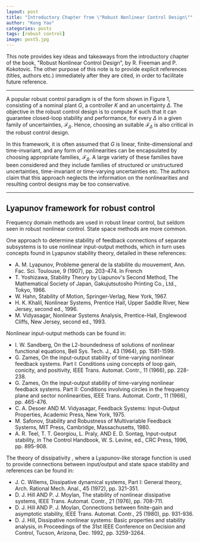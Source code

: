 ```yaml
---
layout: post
title: "Introductory Chapter from \"Robust Nonlinear Control Design\""
author: "Kong Yao"
categories: posts
tags: [robust control]
image: post5.jpg
---
```

This note provides key ideas and takeaways from the introductory chapter of the book, "Robust Nonlinear Control Design", by R. Freeman and P. Kokotovic. The other purpose of this note is to provide explicit references (titles, authors etc.) immediately after they are cited, in order to facilitate future reference.

---

A popular robust control paradigm is of the form shown in Figure 1, consisting of a nominal plant $G$, a controller $K$ and an uncertainty $\Delta$. The objective in the robust control design is to compute $K$ such that it can guarantee closed-loop stability and performance, for every $\Delta$ in a given family of uncertainties, $\mathcal{F}_{\Delta}$. Hence, choosing an suitable $\mathcal{F}_{\Delta}$ is also critical in the robust control design.

In this framework, it is often assumed that $G$ is linear, finite-dimensional and time-invariant, and any form of nonlinearities can be encapsulated by choosing appropriate families, $\mathcal{F}_{\Delta}$. A large variety of these families have been considered and they include families of structured or unstructured uncertainties, time-invariant or time-varying uncertainties etc. The authors claim that this approach neglects the information on the nonlinearities and resulting control designs may be too conservative.

---

## Lyapunov framework for robust control

Frequency domain methods are used in robust linear control, but seldom seen in robust nonlinear control. State space methods are more common.

One approach to determine stability of feedback connections of separate subsystems is to use nonlinear input-output methods, which in turn uses concepts found in Lyapunov stability theory, detailed in these references:

- A. M. Lyapunov, Probleme general de la stabilite du mouvement,
Ann. Fac. Sci. Toulouse, 9 (1907), pp. 203-474. In French
- T. Yoshizawa, Stability Theory by Liapunov's Second Method,
The Mathematical Society of Japan, Gakujutsutosho Printing Co.,
Ltd., Tokyo, 1966.
- W. Hahn, Stability of Motion, Springer-Verlag, New York, 1967. 
- H. K. Khalil, Nonlinear Systems, Prentice Hall, Upper Saddle River, New Jersey, second ed., 1996.
- M. Vidyasagar, Nonlinear Systems Analysis, Prentice-Hall, Englewood Cliffs, New Jersey, second ed., 1993. 

Nonlinear input-output methods can be found in:
- I. W. Sandberg, On the L2-boundedness of solutions of nonlinear
functional equations, Bell Sys. Tech. J., 43 (1964), pp. 1581-1599. 
- G. Zames, On the input-output stability of time-varying nonlinear feedback systems. Part I: Conditions using concepts of loop gain, conicity, and positivity, IEEE Trans. Automat. Contr., 11 (1966), pp. 228-238.
- G. Zames, On the input-output stability of time-varying nonlinear feedback systems. Part II: Conditions involving circles in the frequency plane and sector nonlinearities, IEEE Trans. Automat. Contr., 11 (1966), pp. 465-476. 
- C. A. Desoer AND M. Vidyasagar, Feedback Systems: Input-Output Properties, Academic Press, New York, 1975. 
- M. Safonov, Stability and Robustness of Multivariable Feedback
Systems, MIT Press, Cambridge, Massachusetts, 1980. 
- A. R. Teel, T. T. Georgiou, L. Praly, AND E. D. Sontag,
Input-output stability, in The Control Handbook, W. S. Levine, ed., CRC Press, 1996, pp. 895-908.

The theory of dissipativity , where a Lyapunov-like storage function is used to provide connections between input/output and state space stability and references can be found in:
- J. C. Willems, Dissipative dynamical systems, Part I: General
theory, Arch. Rational Mech. Anal., 45 (1972), pp. 321-351.
- D. J. Hill AND P. J. Moylan, The stability of nonlinear dissipative systems, IEEE Trans. Automat. Contr., 21 (1976), pp. 708-711. 
- D. J. Hill AND P. J. Moylan, Connections between finite-gain and asymptotic stability, IEEE Trans. Automat. Contr., 25 (1980), pp. 931-936. 
- D. J. Hill, Dissipative nonlinear systems: Basic properties and
stability analysis, in Proceedings of the 31st IEEE Conference on
Decision and Control, Tucson, Arizona, Dec. 1992, pp. 3259-3264. 



  